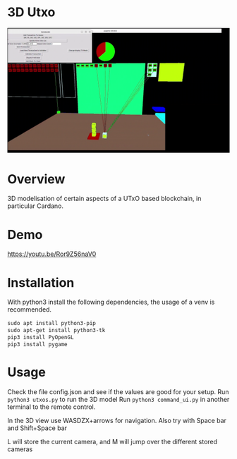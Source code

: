 # 3D Utxo
![Screenshot](demo.png)


# Overview
3D modelisation of certain aspects of a UTxO based blockchain, in particular Cardano.

# Demo
https://youtu.be/Ror9Z56naV0

# Installation
With python3 install the following dependencies, the usage of a venv is recommended.
```
sudo apt install python3-pip
sudo apt-get install python3-tk
pip3 install PyOpenGL
pip3 install pygame

```

# Usage
Check the file config.json and see if the values are good for your setup.
Run `python3 utxos.py` to run the 3D model
Run `python3 command_ui.py` in another terminal to the remote control.

In the 3D view use WASDZX+arrows for navigation. Also try with Space bar and Shift+Space bar

L will store the current camera, and M will jump over the different stored cameras
